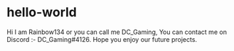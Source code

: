 # hello-world
Hi I am Rainbow134 or you can call me DC_Gaming,
 You can contact me on Discord :- DC_Gaming#4126. 
 Hope you enjoy our future projects.
